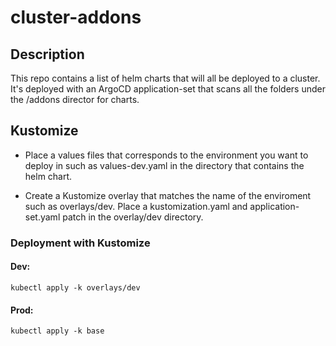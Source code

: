 # cluster-addons

## Description

This repo contains a list of helm charts that will all be deployed to a cluster.
It's deployed with an ArgoCD application-set that scans all the folders under the
/addons director for charts.


## Kustomize 

+ Place a values files that corresponds to the environment you want to deploy in 
such as values-dev.yaml in the directory that contains the helm chart.

+ Create a Kustomize overlay that matches the name of the enviroment such as overlays/dev.
Place a kustomization.yaml and application-set.yaml patch in the overlay/dev directory.

### Deployment with Kustomize

#### Dev:
```
kubectl apply -k overlays/dev
```

#### Prod:
```
kubectl apply -k base
```
